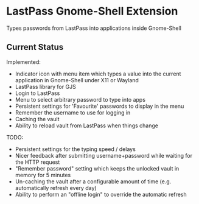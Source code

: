 # LastPass Gnome-Shell Extension

Types passwords from LastPass into applications inside Gnome-Shell

## Current Status

Implemented:

* Indicator icon with menu item which types a value into the current application in Gnome-Shell under X11 or Wayland
* LastPass library for GJS
* Login to LastPass
* Menu to select arbitrary password to type into apps
* Persistent settings for 'Favourite' passwords to display in the menu
* Remember the username to use for logging in
* Caching the vault
* Ability to reload vault from LastPass when things change

TODO:

* Persistent settings for the typing speed / delays
* Nicer feedback after submitting username+password while waiting for the HTTP request
* "Remember password" setting which keeps the unlocked vault in memory for 5 minutes
* Un-caching the vault after a configurable amount of time (e.g. automatically refresh every day)
* Ability to perform an "offline login" to override the automatic refresh
